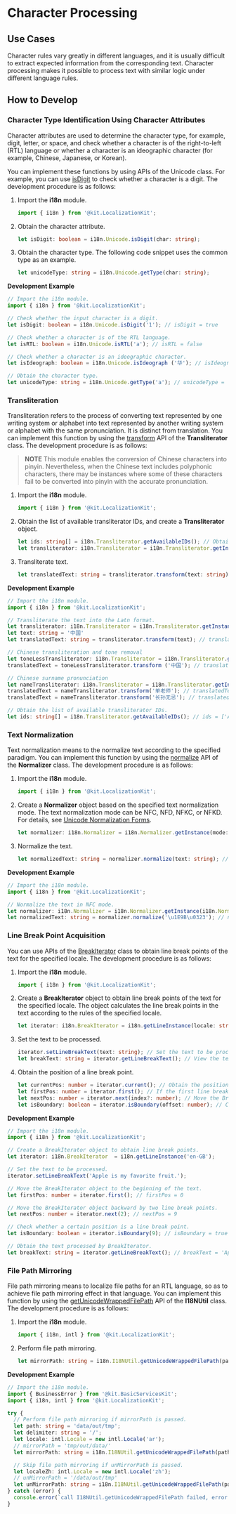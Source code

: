 # Character Processing

## Use Cases

Character rules vary greatly in different languages, and it is usually difficult to extract expected information from the corresponding text. Character processing makes it possible to process text with similar logic under different language rules.

## How to Develop


### Character Type Identification Using Character Attributes

Character attributes are used to determine the character type, for example, digit, letter, or space, and check whether a character is of the right-to-left (RTL) language or whether a character is an ideographic character (for example, Chinese, Japanese, or Korean).

You can implement these functions by using APIs of the Unicode class. For example, you can use [isDigit](../reference/apis-localization-kit/js-apis-i18n.md#isdigit9) to check whether a character is a digit. The development procedure is as follows:

1. Import the **i18n** module.

   ```ts
   import { i18n } from '@kit.LocalizationKit';
   ```

2. Obtain the character attribute.

   ```ts
   let isDigit: boolean = i18n.Unicode.isDigit(char: string);
   ```

3. Obtain the character type. The following code snippet uses the common type as an example.

   ```ts
   let unicodeType: string = i18n.Unicode.getType(char: string);
   ```

**Development Example**
```ts
// Import the i18n module.
import { i18n } from '@kit.LocalizationKit';

// Check whether the input character is a digit.
let isDigit: boolean = i18n.Unicode.isDigit('1'); // isDigit = true

// Check whether a character is of the RTL language.
let isRTL: boolean = i18n.Unicode.isRTL('a'); // isRTL = false

// Check whether a character is an ideographic character.
let isIdeograph: boolean = i18n.Unicode.isIdeograph ('华'); // isIdeograph = true

// Obtain the character type.
let unicodeType: string = i18n.Unicode.getType('a'); // unicodeType = 'U_LOWERCASE_LETTER'
```


### Transliteration

Transliteration refers to the process of converting text represented by one writing system or alphabet into text represented by another writing system or alphabet with the same pronunciation. It is distinct from translation. You can implement this function by using the [transform](../reference/apis-localization-kit/js-apis-i18n.md#transform9) API of the **Transliterator** class. The development procedure is as follows:

> **NOTE**
> This module enables the conversion of Chinese characters into pinyin. Nevertheless, when the Chinese text includes polyphonic characters, there may be instances where some of these characters fail to be converted into pinyin with the accurate pronunciation.

1. Import the **i18n** module.
   ```ts
   import { i18n } from '@kit.LocalizationKit';
   ```

2. Obtain the list of available transliterator IDs, and create a **Transliterator** object.
   ```ts
   let ids: string[] = i18n.Transliterator.getAvailableIDs(); // Obtain the list of available transliterator IDs.
   let transliterator: i18n.Transliterator = i18n.Transliterator.getInstance(id: string); // Pass in a valid transliterator ID to create a Transliterator object.
   ```

3. Transliterate text.
   ```ts
   let translatedText: string = transliterator.transform(text: string); // Transliterate the text content.
   ```


**Development Example**
```ts
// Import the i18n module.
import { i18n } from '@kit.LocalizationKit';

// Transliterate the text into the Latn format.
let transliterator: i18n.Transliterator = i18n.Transliterator.getInstance('Any-Latn');
let text: string = '中国'
let translatedText: string = transliterator.transform(text); // translatedText = 'zhōng guó'

// Chinese transliteration and tone removal
let toneLessTransliterator: i18n.Transliterator = i18n.Transliterator.getInstance('Any-Latn;Latin-Ascii');
translatedText = toneLessTransliterator.transform ('中国'); // translatedText ='zhong guo'

// Chinese surname pronunciation
let nameTransliterator: i18n.Transliterator = i18n.Transliterator.getInstance('Han-Latin/Names');
translatedText = nameTransliterator.transform('单老师'); // translatedText = 'shàn lǎo shī'
translatedText = nameTransliterator.transform('长孙无忌'); // translatedText = 'zhǎng sūn wú jì'

// Obtain the list of available transliterator IDs.
let ids: string[] = i18n.Transliterator.getAvailableIDs(); // ids = ['ASCII-Latin', 'Accents-Any', ...]
```


### Text Normalization

Text normalization means to the normalize text according to the specified paradigm. You can implement this function by using the [normalize](../reference/apis-localization-kit/js-apis-i18n.md#normalize10) API of the **Normalizer** class. The development procedure is as follows:

1. Import the **i18n** module.
   ```ts
   import { i18n } from '@kit.LocalizationKit';
   ```

2. Create a **Normalizer** object based on the specified text normalization mode. The text normalization mode can be NFC, NFD, NFKC, or NFKD. For details, see [Unicode Normalization Forms](https://www.unicode.org/reports/tr15/#Norm_Forms).
   ```ts
   let normalizer: i18n.Normalizer = i18n.Normalizer.getInstance(mode: NormalizerMode);
   ```

3. Normalize the text.
   ```ts
   let normalizedText: string = normalizer.normalize(text: string); // Normalize the text.
   ```

**Development Example**
```ts
// Import the i18n module.
import { i18n } from '@kit.LocalizationKit';

// Normalize the text in NFC mode.
let normalizer: i18n.Normalizer = i18n.Normalizer.getInstance(i18n.NormalizerMode.NFC);
let normalizedText: string = normalizer.normalize('\u1E9B\u0323'); // normalizedText = 'ẛ̣'
```


### Line Break Point Acquisition

You can use APIs of the [BreakIterator](../reference/apis-localization-kit/js-apis-i18n.md#breakiterator8) class to obtain line break points of the text for the specified locale. The development procedure is as follows:

1. Import the **i18n** module.
   ```ts
   import { i18n } from '@kit.LocalizationKit';
   ```

2. Create a **BreakIterator** object to obtain line break points of the text for the specified locale. The object calculates the line break points in the text according to the rules of the specified locale.

   ```ts
   let iterator: i18n.BreakIterator = i18n.getLineInstance(locale: string);
   ```

3. Set the text to be processed.
   ```ts
   iterator.setLineBreakText(text: string); // Set the text to be processed.
   let breakText: string = iterator.getLineBreakText(); // View the text being processed by the BreakIterator object.
   ```

4. Obtain the position of a line break point.
   ```ts
   let currentPos: number = iterator.current(); // Obtain the position of the BreakIterator object in the text.
   let firstPos: number = iterator.first(); // If the first line break point is specified, its position will be returned. It is always at the beginning of the text, that is, firstPos = 0.
   let nextPos: number = iterator.next(index?: number); // Move the BreakIterator object by the specified number of line break points. If the number is a positive number, the object is moved backward. If the number is a negative number, the object is moved forward. The default value is 1. nextPos indicates the position after movement. If BreakIterator is moved out of the text length range, -1 is returned.
   let isBoundary: boolean = iterator.isBoundary(offset: number); // Check whether the offset position is a line break point.
   ```


**Development Example**
```ts
// Import the i18n module.
import { i18n } from '@kit.LocalizationKit';

// Create a BreakIterator object to obtain line break points.
let iterator: i18n.BreakIterator  = i18n.getLineInstance('en-GB');

// Set the text to be processed.
iterator.setLineBreakText('Apple is my favorite fruit.');

// Move the BreakIterator object to the beginning of the text.
let firstPos: number = iterator.first(); // firstPos = 0

// Move the BreakIterator object backward by two line break points.
let nextPos: number = iterator.next(2); // nextPos = 9

// Check whether a certain position is a line break point.
let isBoundary: boolean = iterator.isBoundary(9); // isBoundary = true

// Obtain the text processed by BreakIterator.
let breakText: string = iterator.getLineBreakText(); // breakText = 'Apple is my favorite fruit.'
```

### File Path Mirroring

File path mirroring means to localize file paths for an RTL language, so as to achieve file path mirroring effect in that language. You can implement this function by using the [getUnicodeWrappedFilePath](../reference/apis-localization-kit/js-apis-i18n.md#getunicodewrappedfilepath18) API of the **I18NUtil** class. The development procedure is as follows:

1. Import the **i18n** module.
   ```ts
   import { i18n, intl } from '@kit.LocalizationKit';
   ```

2. Perform file path mirroring.
   ```ts
   let mirrorPath: string = i18n.I18NUtil.getUnicodeWrappedFilePath(path: string, delimiter?: string, locale?: intl.Locale);
   ```


**Development Example**
```ts
// Import the i18n module.
import { BusinessError } from '@kit.BasicServicesKit';
import { i18n, intl } from '@kit.LocalizationKit';

try {
  // Perform file path mirroring if mirrorPath is passed.
  let path: string = 'data/out/tmp';
  let delimiter: string = '/';
  let locale: intl.Locale = new intl.Locale('ar');
  // mirrorPath = 'tmp/out/data/'
  let mirrorPath: string = i18n.I18NUtil.getUnicodeWrappedFilePath(path, delimiter, locale);

  // Skip file path mirroring if unMirrorPath is passed.
  let localeZh: intl.Locale = new intl.Locale('zh');
  // unMirrorPath = '/data/out/tmp'
  let unMirrorPath: string = i18n.I18NUtil.getUnicodeWrappedFilePath(path, delimiter, localeZh);
} catch (error) {
  console.error(`call I18NUtil.getUnicodeWrappedFilePath failed, error code: ${error.code}, message: ${error.message}.`);
}
```
<!--RP1--><!--RP1End-->

<!--no_check-->